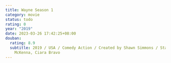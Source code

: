 ```yaml
---
title: Wayne Season 1
category: movie
status: todo
rating: 0
year: "2019"
date: 2023-03-26 17:42:25+08:00
douban:
  rating: 8.9
  subtitle: 2019 / USA / Comedy Action / Created by Shawn Simmons / Starring Mark
    McKenna, Ciara Bravo
---
```



